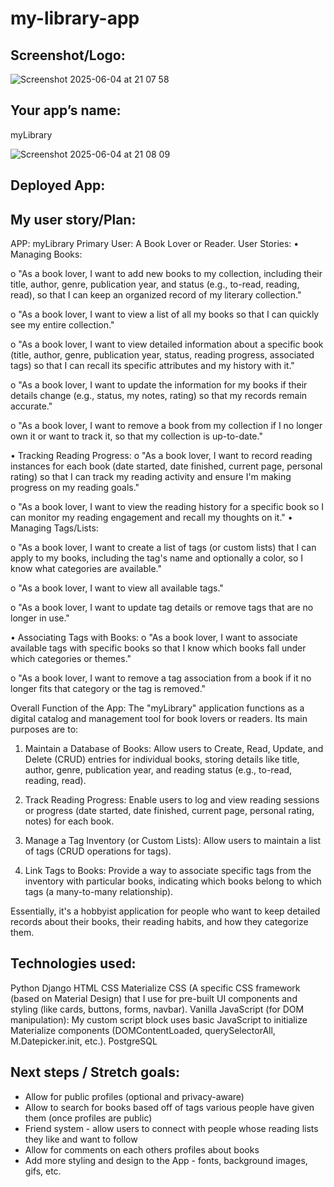 # my-library-app


## Screenshot/Logo: 

![Screenshot 2025-06-04 at 21 07 58](https://github.com/user-attachments/assets/72a888af-7b19-470b-9fdf-b56d92e22c25)


## Your app’s name: 

myLibrary

![Screenshot 2025-06-04 at 21 08 09](https://github.com/user-attachments/assets/5d5e71ab-9036-4ac6-b2bb-0f42b05f5c8f)


## Deployed App:


## My user story/Plan:

APP: myLibrary
Primary User: A Book Lover or Reader.
User Stories:
•	Managing Books:

o	"As a book lover, I want to add new books to my collection, including their title, author, genre, publication year, and status (e.g., to-read, reading, read), so that I can keep an organized record of my literary collection."

o	"As a book lover, I want to view a list of all my books so that I can quickly see my entire collection."

o	"As a book lover, I want to view detailed information about a specific book (title, author, genre, publication year, status, reading progress, associated tags) so that I can recall its specific attributes and my history with it."

o	"As a book lover, I want to update the information for my books if their details change (e.g., status, my notes, rating) so that my records remain accurate."

o	"As a book lover, I want to remove a book from my collection if I no longer own it or want to track it, so that my collection is up-to-date."

•	Tracking Reading Progress:
o	"As a book lover, I want to record reading instances for each book (date started, date finished, current page, personal rating) so that I can track my reading activity and ensure I'm making progress on my reading goals."

o	"As a book lover, I want to view the reading history for a specific book so I can monitor my reading engagement and recall my thoughts on it."
•	Managing Tags/Lists:

o	"As a book lover, I want to create a list of tags (or custom lists) that I can apply to my books, including the tag's name and optionally a color, so I know what categories are available."

o	"As a book lover, I want to view all available tags."

o	"As a book lover, I want to update tag details or remove tags that are no longer in use."

•	Associating Tags with Books:
o	"As a book lover, I want to associate available tags with specific books so that I know which books fall under which categories or themes."

o	"As a book lover, I want to remove a tag association from a book if it no longer fits that category or the tag is removed."
 
Overall Function of the App:
The "myLibrary" application functions as a digital catalog and management tool for book lovers or readers.
Its main purposes are to:

1.	Maintain a Database of Books: Allow users to Create, Read, Update, and Delete (CRUD) entries for individual books, storing details like title, author, genre, publication year, and reading status (e.g., to-read, reading, read).

2.	Track Reading Progress: Enable users to log and view reading sessions or progress (date started, date finished, current page, personal rating, notes) for each book.

3.	Manage a Tag Inventory (or Custom Lists): Allow users to maintain a list of tags (CRUD operations for tags).

4.	Link Tags to Books: Provide a way to associate specific tags from the inventory with particular books, indicating which books belong to which tags (a many-to-many relationship).

Essentially, it's a hobbyist application for people who want to keep detailed records about their books, their reading habits, and how they categorize them.

## Technologies used: 

Python
Django
HTML
CSS
Materialize CSS (A specific CSS framework (based on Material Design) that I use for pre-built UI components and styling (like cards, buttons, forms, navbar).
Vanilla JavaScript (for DOM manipulation): My custom script block uses basic JavaScript to initialize Materialize components (DOMContentLoaded, querySelectorAll, M.Datepicker.init, etc.).
PostgreSQL


## Next steps / Stretch goals:


- Allow for public profiles (optional and privacy-aware)
- Allow to search for books based off of tags various people have given them (once profiles are public)
- Friend system - allow users to connect with people whose reading lists they like and want to follow
- Allow for comments on each others profiles about books
- Add more styling and design to the App - fonts, background images, gifs, etc. 



















